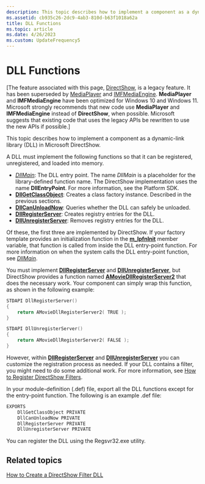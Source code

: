 ```yaml
---
description: This topic describes how to implement a component as a dynamic-link library (DLL) in Microsoft DirectShow.
ms.assetid: cb935c26-2dc9-4ab3-810d-b63f1018a62a
title: DLL Functions
ms.topic: article
ms.date: 4/26/2023
ms.custom: UpdateFrequency5
---
```


# DLL Functions

\[The feature associated with this page, [DirectShow](/windows/win32/directshow/directshow), is a legacy feature. It has been superseded by [MediaPlayer](/uwp/api/Windows.Media.Playback.MediaPlayer) and [IMFMediaEngine](/windows/win32/api/mfmediaengine/nn-mfmediaengine-imfmediaengine). **MediaPlayer** and **IMFMediaEngine** have been optimized for Windows 10 and Windows 11. Microsoft strongly recommends that new code use **MediaPlayer** and **IMFMediaEngine** instead of **DirectShow**, when possible. Microsoft suggests that existing code that uses the legacy APIs be rewritten to use the new APIs if possible.\]

This topic describes how to implement a component as a dynamic-link library (DLL) in Microsoft DirectShow.

A DLL must implement the following functions so that it can be registered, unregistered, and loaded into memory.

-   [*DllMain*](/windows/desktop/Dlls/dllmain): The DLL entry point. The name *DllMain* is a placeholder for the library-defined function name. The DirectShow implementation uses the name **DllEntryPoint**. For more information, see the Platform SDK.
-   [**DllGetClassObject**](/windows/desktop/api/combaseapi/nf-combaseapi-dllgetclassobject): Creates a class factory instance. Described in the previous sections.
-   [**DllCanUnloadNow**](/windows/desktop/api/combaseapi/nf-combaseapi-dllcanunloadnow): Queries whether the DLL can safely be unloaded.
-   [**DllRegisterServer**](/windows/desktop/api/olectl/nf-olectl-dllregisterserver): Creates registry entries for the DLL.
-   [**DllUnregisterServer**](/windows/desktop/api/olectl/nf-olectl-dllunregisterserver): Removes registry entries for the DLL.

Of these, the first three are implemented by DirectShow. If your factory template provides an initialization function in the [**m\_lpfnInit**](cfactorytemplate-m-lpfninit.md) member variable, that function is called from inside the DLL entry-point function. For more information on when the system calls the DLL entry-point function, see [*DllMain*](/windows/desktop/Dlls/dllmain).

You must implement [**DllRegisterServer**](/windows/desktop/api/olectl/nf-olectl-dllregisterserver) and [**DllUnregisterServer**](/windows/desktop/api/olectl/nf-olectl-dllunregisterserver), but DirectShow provides a function named [**AMovieDllRegisterServer2**](amoviedllregisterserver2.md) that does the necessary work. Your component can simply wrap this function, as shown in the following example:


```C++
STDAPI DllRegisterServer()
{
    return AMovieDllRegisterServer2( TRUE );
}

STDAPI DllUnregisterServer()
{
    return AMovieDllRegisterServer2( FALSE );
}
```



However, within [**DllRegisterServer**](/windows/desktop/api/olectl/nf-olectl-dllregisterserver) and [**DllUnregisterServer**](/windows/desktop/api/olectl/nf-olectl-dllunregisterserver) you can customize the registration process as needed. If your DLL contains a filter, you might need to do some additional work. For more information, see [How to Register DirectShow Filters](how-to-register-directshow-filters.md).

In your module-definition (.def) file, export all the DLL functions except for the entry-point function. The following is an example .def file:


```C++
EXPORTS
    DllGetClassObject PRIVATE
    DllCanUnloadNow PRIVATE
    DllRegisterServer PRIVATE
    DllUnregisterServer PRIVATE
```



You can register the DLL using the Regsvr32.exe utility.

## Related topics

<dl> <dt>

[How to Create a DirectShow Filter DLL](how-to-create-a-dll.md)
</dt> </dl>

 

 
